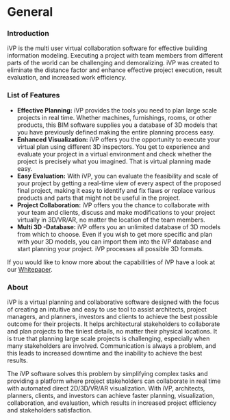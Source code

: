 # General

### Introduction

iVP is the multi user virtual collaboration software for effective building information modeling. Executing a project with team members from different parts of the world can be challenging and demoralizing. iVP was created to eliminate the distance factor and enhance effective project execution, result evaluation, and increased work efficiency.

### List of Features

* **Effective Planning:** iVP provides the tools you need to plan large scale projects in real time. Whether machines, furnishings, rooms, or other products, this BIM software supplies you a database of 3D models that you have previously defined making the entire planning process easy.
* **Enhanced Visualization:** iVP offers you the opportunity to execute your virtual plan using different 3D inspectors. You get to experience and evaluate your project in a virtual environment and check whether the project is precisely what you imagined. That is virtual planning made easy.
* **Easy Evaluation:** With iVP, you can evaluate the feasibility and scale of your project by getting a real-time view of every aspect of the proposed final project, making it easy to identify and fix flaws or replace various products and parts that might not be useful in the project.
* **Project Collaboration:** iVP offers you the chance to collaborate with your team and clients, discuss and make modifications to your project virtually in 3D/VR/AR, no matter the location of the team members.
* **Multi 3D -Database:** iVP offers you an unlimited database of 3D models from which to choose. Even if you wish to get more specific and plan with your 3D models, you can import them into the iVP database and start planning your project. iVP processes all possible 3D formats.

If you would like to know more about the capabilities of iVP have a look at our [Whitepaper](https://de.i-vp.dev/ivp-business-whitepaper).

### About

iVP is a virtual planning and collaborative software designed with the focus of creating an intuitive and easy to use tool to assist architects, project managers, and planners, investors and clients to achieve the best possible outcome for their projects. It helps architectural stakeholders to collaborate and plan projects to the tiniest details, no matter their physical locations. It is true that planning large scale projects is challenging, especially when many stakeholders are involved. Communication is always a problem, and this leads to increased downtime and the inability to achieve the best results.

The iVP software solves this problem by simplifying complex tasks and providing a platform where project stakeholders can collaborate in real time with automated direct 2D/3D/VR/AR visualization. With iVP, architects, planners, clients, and investors can achieve faster planning, visualization, collaboration, and evaluation, which results in increased project efficiency and stakeholders satisfaction.

